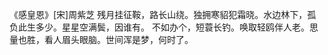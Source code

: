 《感皇恩》[宋]周紫芝
残月挂征鞍，路长山绕。独拥寒貂犯霜晓。水边林下，孤负此生多少。星星空满鬓，因谁有。     不如办个，短蓑长钓。唤取轻鸥伴人老。思量也胜，看人眉头眼脑。世间浑是梦，何时了。 ​​​​